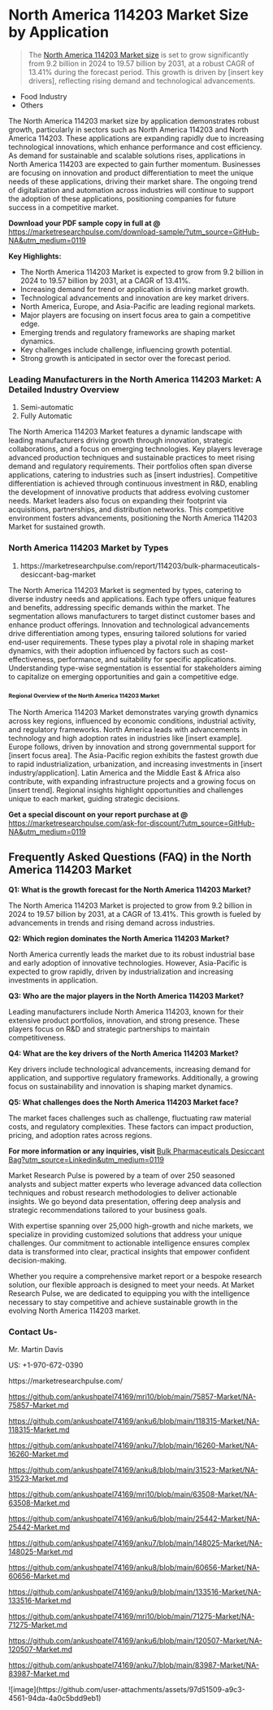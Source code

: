 <h1>North America 114203 Market&nbsp;Size by Application</h1><blockquote><p>The <a href="https://marketresearchpulse.com/download-sample/?utm_source=GitHub-NA&amp;utm_medium=0119">North America 114203 Market size</a> is set to grow significantly from 9.2 billion in 2024 to 19.57 billion by 2031, at a robust CAGR of 13.41% during the forecast period. This growth is driven by [insert key drivers], reflecting rising demand and technological advancements.</p></blockquote><ul><li>Food Industry<li> Others</li></ul><p>The North America 114203 market size by application demonstrates robust growth, particularly in sectors such as North America 114203 and North America 114203. These applications are expanding rapidly due to increasing technological innovations, which enhance performance and cost efficiency. As demand for sustainable and scalable solutions rises, applications in North America 114203 are expected to gain further momentum. Businesses are focusing on innovation and product differentiation to meet the unique needs of these applications, driving their market share. The ongoing trend of digitalization and automation across industries will continue to support the adoption of these applications, positioning companies for future success in a competitive market.</p><p><strong>Download your PDF sample copy in full at @ </strong><a href="https://marketresearchpulse.com/download-sample/?utm_source=GitHub-NA&amp;utm_medium=0119">https://marketresearchpulse.com/download-sample/?utm_source=GitHub-NA&amp;utm_medium=0119</a></p><p><strong>Key Highlights: </strong></p><ul><li>The North America 114203 Market is expected to grow from 9.2 billion in 2024 to 19.57 billion by 2031, at a CAGR of 13.41%.</li><li>Increasing demand for trend or application is driving market growth.</li><li>Technological advancements and innovation are key market drivers.</li><li>North America, Europe, and Asia-Pacific are leading regional markets.</li><li>Major players are focusing on insert focus area to gain a competitive edge.</li><li>Emerging trends and regulatory frameworks are shaping market dynamics.</li><li>Key challenges include challenge, influencing growth potential.</li><li>Strong growth is anticipated in sector over the forecast period.</li></ul><h3>Leading Manufacturers in the North America 114203 Market: A Detailed Industry Overview</h3><ol><li>Semi-automatic<li> Fully Automatic</li></ol><div class="flex max-w-full flex-col flex-grow"><div class="min-h-8 text-message flex w-full flex-col items-end gap-2 whitespace-normal break-words [.text-message+&amp;]:mt-5" dir="auto" data-message-author-role="assistant" data-message-id="fd8432e4-4910-450d-b182-61b7bfb0a01f" data-message-model-slug="gpt-4o"><div class="flex w-full flex-col gap-1 empty:hidden first:pt-[3px]"><div class="markdown prose w-full break-words dark:prose-invert light"><p>The North America 114203 Market features a dynamic landscape with leading manufacturers driving growth through innovation, strategic collaborations, and a focus on emerging technologies. Key players leverage advanced production techniques and sustainable practices to meet rising demand and regulatory requirements. Their portfolios often span diverse applications, catering to industries such as [insert industries]. Competitive differentiation is achieved through continuous investment in R&amp;D, enabling the development of innovative products that address evolving customer needs. Market leaders also focus on expanding their footprint via acquisitions, partnerships, and distribution networks. This competitive environment fosters advancements, positioning the North America 114203 Market for sustained growth.</p></div></div></div></div><h3>North America 114203 Market by Types</h3><ol><li>https://marketresearchpulse.com/report/114203/bulk-pharmaceuticals-desiccant-bag-market</li></ol><div class="flex max-w-full flex-col flex-grow"><div class="min-h-8 text-message flex w-full flex-col items-end gap-2 whitespace-normal break-words [.text-message+&amp;]:mt-5" dir="auto" data-message-author-role="assistant" data-message-id="084470be-0bb7-4664-bddf-5156b4f41249" data-message-model-slug="gpt-4o-mini"><div class="flex w-full flex-col gap-1 empty:hidden first:pt-[3px]"><div class="markdown prose w-full break-words dark:prose-invert light"><p>The North America 114203 Market is segmented by types, catering to diverse industry needs and applications. Each type offers unique features and benefits, addressing specific demands within the market. The segmentation allows manufacturers to target distinct customer bases and enhance product offerings. Innovation and technological advancements drive differentiation among types, ensuring tailored solutions for varied end-user requirements. These types play a pivotal role in shaping market dynamics, with their adoption influenced by factors such as cost-effectiveness, performance, and suitability for specific applications. Understanding type-wise segmentation is essential for stakeholders aiming to capitalize on emerging opportunities and gain a competitive edge.</p></div></div></div></div><h3><span style="font-size: 11px;">Regional Overview of the North America 114203 Market</span></h3><div class="flex max-w-full flex-col flex-grow"><div class="min-h-8 text-message flex w-full flex-col items-end gap-2 whitespace-normal break-words [.text-message+&amp;]:mt-5" dir="auto" data-message-author-role="assistant" data-message-id="e9038762-ce64-4e30-91c9-9bd413514231" data-message-model-slug="gpt-4o-mini"><div class="flex w-full flex-col gap-1 empty:hidden first:pt-[3px]"><div class="markdown prose w-full break-words dark:prose-invert light"><p>The North America 114203 Market demonstrates varying growth dynamics across key regions, influenced by economic conditions, industrial activity, and regulatory frameworks. North America leads with advancements in technology and high adoption rates in industries like [insert example]. Europe follows, driven by innovation and strong governmental support for [insert focus area]. The Asia-Pacific region exhibits the fastest growth due to rapid industrialization, urbanization, and increasing investments in [insert industry/application]. Latin America and the Middle East &amp; Africa also contribute, with expanding infrastructure projects and a growing focus on [insert trend]. Regional insights highlight opportunities and challenges unique to each market, guiding strategic decisions.</p></div></div></div></div><p><strong>Get a special discount on your report purchase at @ </strong><a href="https://marketresearchpulse.com/ask-for-discount/?utm_source=GitHub-NA&amp;utm_medium=0119">https://marketresearchpulse.com/ask-for-discount/?utm_source=GitHub-NA&amp;utm_medium=0119</a></p><h2>Frequently Asked Questions (FAQ) in the North America 114203 Market</h2><p><strong>Q1: What is the growth forecast for the North America 114203 Market?</strong></p><p>The North America 114203 Market is projected to grow from 9.2 billion in 2024 to 19.57 billion by 2031, at a CAGR of 13.41%. This growth is fueled by advancements in trends and rising demand across industries.</p><p><strong>Q2: Which region dominates the North America 114203 Market?</strong></p><p>North America currently leads the market due to its robust industrial base and early adoption of innovative technologies. However, Asia-Pacific is expected to grow rapidly, driven by industrialization and increasing investments in application.</p><p><strong>Q3: Who are the major players in the North America 114203 Market?</strong></p><p>Leading manufacturers include North America 114203, known for their extensive product portfolios, innovation, and strong presence. These players focus on R&amp;D and strategic partnerships to maintain competitiveness.</p><p><strong>Q4: What are the key drivers of the North America 114203 Market?</strong></p><p>Key drivers include technological advancements, increasing demand for application, and supportive regulatory frameworks. Additionally, a growing focus on sustainability and innovation is shaping market dynamics.</p><p><strong>Q5: What challenges does the North America 114203 Market face?</strong></p><p>The market faces challenges such as challenge, fluctuating raw material costs, and regulatory complexities. These factors can impact production, pricing, and adoption rates across regions.</p><p><strong>For more information or any inquiries, visit&nbsp;</strong><a href="Bulk Pharmaceuticals Desiccant Bag?utm_source=Linkedin&utm_medium=0119">Bulk Pharmaceuticals Desiccant Bag?utm_source=Linkedin&utm_medium=0119</a></p><p>Market Research Pulse is powered by a team of over 250 seasoned analysts and subject matter experts who leverage advanced data collection techniques and robust research methodologies to deliver actionable insights. We go beyond data presentation, offering deep analysis and strategic recommendations tailored to your business goals.</p><p>With expertise spanning over 25,000 high-growth and niche markets, we specialize in providing customized solutions that address your unique challenges. Our commitment to actionable intelligence ensures complex data is transformed into clear, practical insights that empower confident decision-making.</p><p>Whether you require a comprehensive market report or a bespoke research solution, our flexible approach is designed to meet your needs. At Market Research Pulse, we are dedicated to equipping you with the intelligence necessary to stay competitive and achieve sustainable growth in the evolving North America 114203 market.</p><h3><strong>Contact Us-</strong></h3><p>Mr. Martin Davis</p><p>US: +1-970-672-0390</p><p>https://marketresearchpulse.com/</p><p><a href="https://github.com/ankushpatel74169/mri10/blob/main/75857-Market/NA-75857-Market.md">https://github.com/ankushpatel74169/mri10/blob/main/75857-Market/NA-75857-Market.md</a></p><p><a href="https://github.com/ankushpatel74169/anku6/blob/main/118315-Market/NA-118315-Market.md">https://github.com/ankushpatel74169/anku6/blob/main/118315-Market/NA-118315-Market.md</a></p><p><a href="https://github.com/ankushpatel74169/anku7/blob/main/16260-Market/NA-16260-Market.md">https://github.com/ankushpatel74169/anku7/blob/main/16260-Market/NA-16260-Market.md</a></p><p><a href="https://github.com/ankushpatel74169/anku8/blob/main/31523-Market/NA-31523-Market.md">https://github.com/ankushpatel74169/anku8/blob/main/31523-Market/NA-31523-Market.md</a></p><p><a href="https://github.com/ankushpatel74169/mri10/blob/main/63508-Market/NA-63508-Market.md">https://github.com/ankushpatel74169/mri10/blob/main/63508-Market/NA-63508-Market.md</a></p><p><a href="https://github.com/ankushpatel74169/anku6/blob/main/25442-Market/NA-25442-Market.md">https://github.com/ankushpatel74169/anku6/blob/main/25442-Market/NA-25442-Market.md</a></p><p><a href="https://github.com/ankushpatel74169/anku7/blob/main/148025-Market/NA-148025-Market.md">https://github.com/ankushpatel74169/anku7/blob/main/148025-Market/NA-148025-Market.md</a></p><p><a href="https://github.com/ankushpatel74169/anku8/blob/main/60656-Market/NA-60656-Market.md">https://github.com/ankushpatel74169/anku8/blob/main/60656-Market/NA-60656-Market.md</a></p><p><a href="https://github.com/ankushpatel74169/anku9/blob/main/133516-Market/NA-133516-Market.md">https://github.com/ankushpatel74169/anku9/blob/main/133516-Market/NA-133516-Market.md</a></p><p><a href="https://github.com/ankushpatel74169/mri10/blob/main/71275-Market/NA-71275-Market.md">https://github.com/ankushpatel74169/mri10/blob/main/71275-Market/NA-71275-Market.md</a></p><p><a href="https://github.com/ankushpatel74169/anku6/blob/main/120507-Market/NA-120507-Market.md">https://github.com/ankushpatel74169/anku6/blob/main/120507-Market/NA-120507-Market.md</a></p><p><a href="https://github.com/ankushpatel74169/anku7/blob/main/83987-Market/NA-83987-Market.md">https://github.com/ankushpatel74169/anku7/blob/main/83987-Market/NA-83987-Market.md</a></p>
![image](https://github.com/user-attachments/assets/97d51509-a9c3-4561-94da-4a0c5bdd9eb1)
